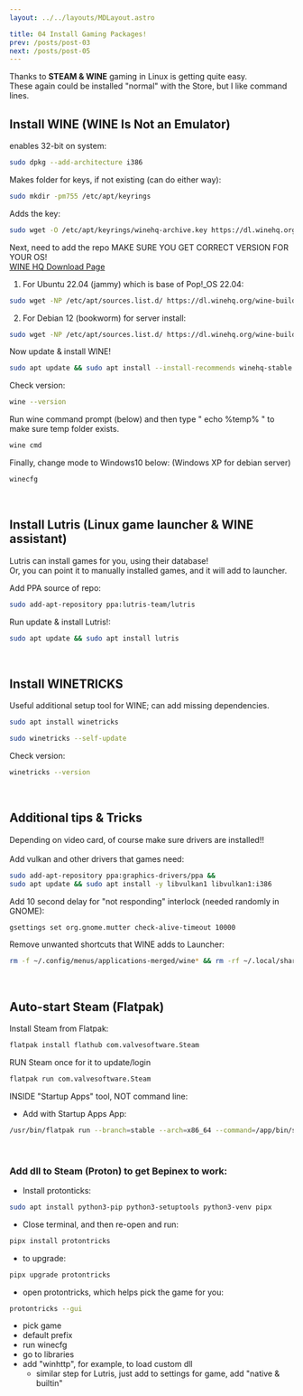 ```yaml
---
layout: ../../layouts/MDLayout.astro

title: 04 Install Gaming Packages!
prev: /posts/post-03
next: /posts/post-05
---
```



Thanks to **STEAM & WINE** gaming in Linux is getting quite easy.<br>
These again could be installed "normal" with the Store, but I like command lines.

## Install WINE (WINE Is Not an Emulator)

enables 32-bit on system:
```sh
sudo dpkg --add-architecture i386
```
Makes folder for keys, if not existing (can do either way):
```sh
sudo mkdir -pm755 /etc/apt/keyrings
```
Adds the key:
```sh
sudo wget -O /etc/apt/keyrings/winehq-archive.key https://dl.winehq.org/wine-builds/winehq.key
```
Next, need to add the repo MAKE SURE YOU GET CORRECT VERSION FOR YOUR OS!<br>
[WINE HQ Download Page](https://wiki.winehq.org/Download) <br>

1. For Ubuntu 22.04 (jammy) which is base of Pop!_OS 22.04:
```sh
sudo wget -NP /etc/apt/sources.list.d/ https://dl.winehq.org/wine-builds/ubuntu/dists/jammy/winehq-jammy.sources
```
2. For Debian 12 (bookworm) for server install:
```sh
sudo wget -NP /etc/apt/sources.list.d/ https://dl.winehq.org/wine-builds/debian/dists/bookworm/winehq-bookworm.sources
```
Now update & install WINE!
```sh
sudo apt update && sudo apt install --install-recommends winehq-stable
```
Check version:
```sh
wine --version
```
Run wine command prompt (below) and then type " echo %temp% " to make sure temp folder exists.
```sh
wine cmd
```
Finally, change mode to Windows10 below: (Windows XP for debian server)
```sh
winecfg
```
<br>


## Install Lutris (Linux game launcher & WINE assistant)
Lutris can install games for you, using their database!<br>
Or, you can point it to manually installed games, and it will add to launcher.

Add PPA source of repo:
```sh
sudo add-apt-repository ppa:lutris-team/lutris
```
Run update & install Lutris!:
```sh
sudo apt update && sudo apt install lutris
```
<br>


## Install WINETRICKS
Useful additional setup tool for WINE; can add missing dependencies.
```sh
sudo apt install winetricks
```
```sh
sudo winetricks --self-update
```
Check version:
```sh
winetricks --version
```
<br>


## Additional tips & Tricks
Depending on video card, of course make sure drivers are installed!!<br><br>
Add vulkan and other drivers that games need:
```sh
sudo add-apt-repository ppa:graphics-drivers/ppa && 
sudo apt update && sudo apt install -y libvulkan1 libvulkan1:i386
```
Add 10 second delay for "not responding" interlock (needed randomly in GNOME):
```sh
gsettings set org.gnome.mutter check-alive-timeout 10000
```
Remove unwanted shortcuts that WINE adds to Launcher:
```sh
rm -f ~/.config/menus/applications-merged/wine* && rm -rf ~/.local/share/applications/wine
```
<br>

## Auto-start Steam (Flatpak)<br>

Install Steam from Flatpak:
```sh
flatpak install flathub com.valvesoftware.Steam
```
RUN Steam once for it to update/login
```sh
flatpak run com.valvesoftware.Steam
```

INSIDE "Startup Apps" tool, NOT command line:<br>
- Add with Startup Apps App:
```sh
/usr/bin/flatpak run --branch=stable --arch=x86_64 --command=/app/bin/steam --file-forwarding com.valvesoftware.Steam @@u -silent %U @@
```
<br>

### Add dll to Steam (Proton) to get Bepinex to work:

- Install protonticks:
```sh
sudo apt install python3-pip python3-setuptools python3-venv pipx
```
- Close terminal, and then re-open and run:
```sh
pipx install protontricks
```
- to upgrade:
```sh
pipx upgrade protontricks
```
- open protontricks, which helps pick the game for you:
```sh
protontricks --gui
```
- pick game
- default prefix
- run winecfg
- go to libraries
- add "winhttp", for example, to load custom dll
   - similar step for Lutris, just add to settings for game, add "native & builtin"